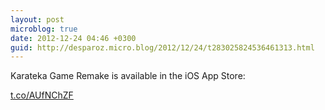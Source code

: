 ```yaml
---
layout: post
microblog: true
date: 2012-12-24 04:46 +0300
guid: http://desparoz.micro.blog/2012/12/24/t283025824536461313.html
---
```

Karateka Game Remake is available in the iOS App Store: 
   
 [t.co/AUfNChZF](http://t.co/AUfNChZF)
